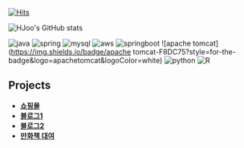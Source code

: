 [![Hits](https://hits.seeyoufarm.com/api/count/incr/badge.svg?url=https%3A%2F%2Fgithub.com%2Fyhj1129&count_bg=%23FFA9D3&title_bg=%23A5DDFF&icon=&icon_color=%23E7E7E7&title=hits&edge_flat=false)](https://hits.seeyoufarm.com)


![HJoo's GitHub stats](https://github-readme-stats.vercel.app/api?username=yhj1129&include_all_commits=true&count_private=true)

![java](https://img.shields.io/badge/java-007396?style=for-the-badge&logo=java&logoColor=white)
![spring](https://img.shields.io/badge/Spring-6DB33F?style=for-the-badge&logo=spring&logoColor=white)
![mysql](https://img.shields.io/badge/mysql-4479A1?style=for-the-badge&logo=mysql&logoColor=white)
![aws](https://img.shields.io/badge/amazonaws-232F3E?style=for-the-badge&logo=amazonaws&logoColor=white) 
![springboot](https://img.shields.io/badge/springboot-6DB33F?style=for-the-badge&logo=springboot&logoColor=white)
![apache tomcat](https://img.shields.io/badge/apache tomcat-F8DC75?style=for-the-badge&logo=apachetomcat&logoColor=white)
![python](https://img.shields.io/badge/Python-FFD43B?style=for-the-badge&logo=python&logoColor=blue)
![R](https://img.shields.io/badge/R-276DC3?style=for-the-badge&logo=r&logoColor=white)

## Projects
* **[쇼핑몰](https://github.com/yhj1129/Springboot-MetaMall-Project)**
* **[블로그1](https://github.com/yhj1129/Springboot-JPA-Blog)**
* **[블로그2](https://github.com/yhj1129/hjooblog-Project)**
* **[만화책 대여](https://github.com/yhj1129/ComicBook_Rental_System)**

